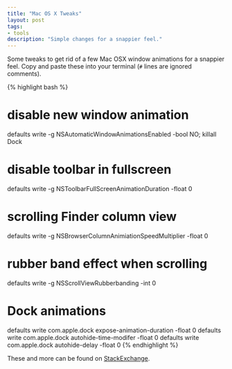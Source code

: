 ```yaml
---
title: "Mac OS X Tweaks"
layout: post
tags:
- tools
description: "Simple changes for a snappier feel."
---
```


Some tweaks to get rid of a few Mac OSX window animations for a snappier feel.
Copy and paste these into your terminal (`#` lines are ignored comments).

{% highlight bash %}
# disable new window animation
defaults write -g NSAutomaticWindowAnimationsEnabled -bool NO; killall Dock

# disable toolbar in fullscreen
defaults write -g NSToolbarFullScreenAnimationDuration -float 0

# scrolling Finder column view
defaults write -g NSBrowserColumnAnimiationSpeedMultiplier -float 0

# rubber band effect when scrolling
defaults write -g NSScrollViewRubberbanding -int 0

# Dock animations
defaults write com.apple.dock expose-animation-duration -float 0
defaults write com.apple.dock autohide-time-modifer -float 0
defaults write com.apple.dock autohide-delay -float 0
{% endhighlight %}

These and more can be found on
[StackExchange](http://apple.stackexchange.com/questions/14001/how-to-turn-off-all-animations-on-os-x/).
